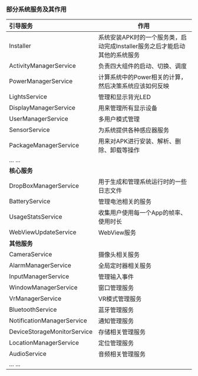 ### 部分系统服务及其作用

| 引导服务                    | 作用                                                         |
| :-------------------------- | ------------------------------------------------------------ |
| Installer                   | 系统安装APK时的一个服务类，启动完成Installer服务之后才能启动其他的系统服务 |
| ActivityManagerService      | 负责四大组件的启动、切换、调度                               |
| PowerManagerService         | 计算系统中的Power相关的计算，然后决策系统应该如何反映        |
| LightsService               | 管理和显示背光LED                                            |
| DisplayManagerService       | 用来管理所有显示设备                                         |
| UserManagerService          | 多用户模式管理                                               |
| SensorService               | 为系统提供各种感应器服务                                     |
| PackageManagerService       | 用来对APK进行安装、解析、删除、卸载等操作                    |
| ... ...                     |                                                              |
| **核心服务**                |                                                              |
| DropBoxManagerService       | 用于生成和管理系统运行时的一些日志文件                       |
| BatteryService              | 管理电池相关的服务                                           |
| UsageStatsService           | 收集用户使用每一个App的帧率、使用时长                        |
| WebViewUpdateService        | WebView服务                                                  |
| **其他服务**                |                                                              |
| CameraService               | 摄像头相关服务                                               |
| AlarmManagerService         | 全局定时器相关服务                                           |
| InputManagerService         | 管理输入事件                                                 |
| WindowManagerService        | 窗口管理服务                                                 |
| VrManagerService            | VR模式管理服务                                               |
| BluetoothService            | 蓝牙管理服务                                                 |
| NotificationManagerService  | 通知管理服务                                                 |
| DeviceStorageMonitorService | 存储相关管理服务                                             |
| LocationManagerService      | 定位管理服务                                                 |
| AudioService                | 音频相关管理服务                                             |
| ... ...                     |                                                              |

